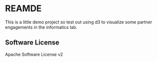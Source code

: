 REAMDE
=============

This is a little demo project so test out using d3 to visualize some partner engagements in the informatics lab.

Software License
-------
Apache Software License v2

